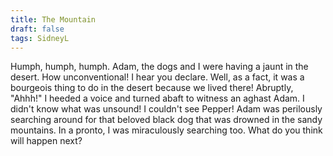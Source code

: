 ```yaml
---
title: The Mountain
draft: false
tags: SidneyL
---
```

 
Humph, humph, humph.
Adam, the dogs and I were having a jaunt in the desert. How unconventional! I hear you declare. Well, as a fact, it was a bourgeois thing to do in the desert because we lived there! Abruptly, "Ahhh!" I heeded a voice and turned abaft to witness an aghast Adam. I didn't know what was unsound! I couldn't see Pepper! Adam was perilously searching around for that beloved black dog that was drowned in the sandy mountains. In a pronto, I was miraculously searching too.
What do you think will happen next?
